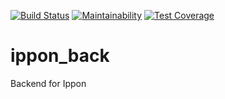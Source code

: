 [![Build Status](https://travis-ci.org/morynicz/ippon_back.svg?branch=master)](https://travis-ci.org/morynicz/ippon_back) [![Maintainability](https://api.codeclimate.com/v1/badges/a7f3ceddd9a9713bc00e/maintainability)](https://codeclimate.com/github/morynicz/ippon_back/maintainability) [![Test Coverage](https://api.codeclimate.com/v1/badges/a7f3ceddd9a9713bc00e/test_coverage)](https://codeclimate.com/github/morynicz/ippon_back/test_coverage) 
# ippon_back
Backend for Ippon
